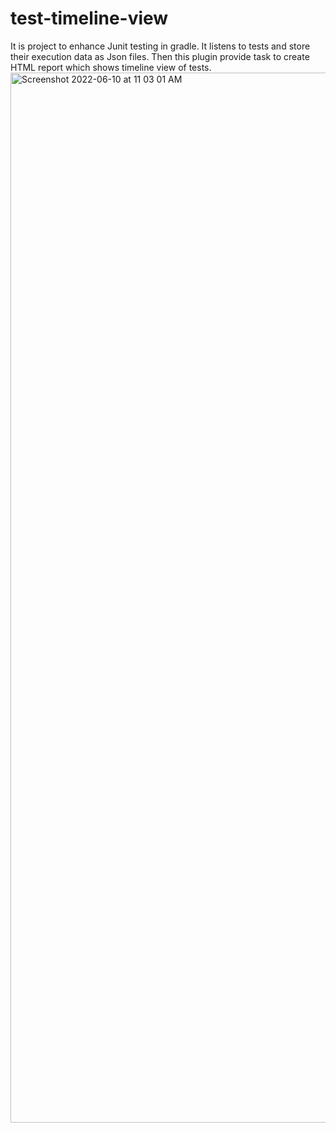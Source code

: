 # test-timeline-view

It is project to enhance Junit testing in gradle.
It listens to tests and store their execution data as Json files.
Then this plugin provide task to create HTML report which shows timeline view of tests.
<img width="1680" alt="Screenshot 2022-06-10 at 11 03 01 AM" src="https://user-images.githubusercontent.com/107236994/172997120-b201420c-01ad-4421-a2f6-a7ff1f58cffb.png">
